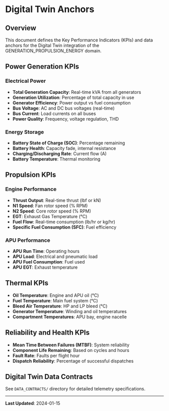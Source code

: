 # Digital Twin Anchors

## Overview

This document defines the Key Performance Indicators (KPIs) and data anchors for the Digital Twin integration of the GENERATION_PROPULSION_ENERGY domain.

## Power Generation KPIs

### Electrical Power
- **Total Generation Capacity**: Real-time kVA from all generators
- **Generation Utilization**: Percentage of total capacity in use
- **Generator Efficiency**: Power output vs fuel consumption
- **Bus Voltage**: AC and DC bus voltages (real-time)
- **Bus Current**: Load currents on all buses
- **Power Quality**: Frequency, voltage regulation, THD

### Energy Storage
- **Battery State of Charge (SOC)**: Percentage remaining
- **Battery Health**: Capacity fade, internal resistance
- **Charging/Discharging Rate**: Current flow (A)
- **Battery Temperature**: Thermal monitoring

## Propulsion KPIs

### Engine Performance
- **Thrust Output**: Real-time thrust (lbf or kN)
- **N1 Speed**: Fan rotor speed (% RPM)
- **N2 Speed**: Core rotor speed (% RPM)
- **EGT**: Exhaust Gas Temperature (°C)
- **Fuel Flow**: Real-time consumption (lb/hr or kg/hr)
- **Specific Fuel Consumption (SFC)**: Fuel efficiency

### APU Performance
- **APU Run Time**: Operating hours
- **APU Load**: Electrical and pneumatic load
- **APU Fuel Consumption**: Fuel used
- **APU EGT**: Exhaust temperature

## Thermal KPIs

- **Oil Temperature**: Engine and APU oil (°C)
- **Fuel Temperature**: Main fuel system (°C)
- **Bleed Air Temperature**: HP and LP bleed (°C)
- **Generator Temperature**: Winding and oil temperatures
- **Compartment Temperatures**: APU bay, engine nacelle

## Reliability and Health KPIs

- **Mean Time Between Failures (MTBF)**: System reliability
- **Component Life Remaining**: Based on cycles and hours
- **Fault Rate**: Faults per flight hour
- **Dispatch Reliability**: Percentage of successful dispatches

## Digital Twin Data Contracts

See `DATA_CONTRACTS/` directory for detailed telemetry specifications.

---

**Last Updated**: 2024-01-15

